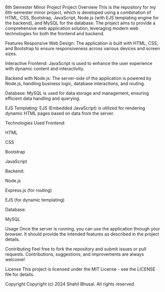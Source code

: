 6th Semester Minor Project
Project Overview
This is the repository for my 6th-semester minor project, which is developed using a combination of HTML, CSS, Bootstrap, JavaScript, Node.js (with EJS templating engine for the backend), and MySQL for the database. The project aims to provide a comprehensive web application solution, leveraging modern web technologies for both the frontend and backend.

Features
Responsive Web Design: The application is built with HTML, CSS, and Bootstrap to ensure responsiveness across various devices and screen sizes.

Interactive Frontend: JavaScript is used to enhance the user experience with dynamic content and interactivity.

Backend with Node.js: The server-side of the application is powered by Node.js, handling business logic, database interactions, and routing.

Database: MySQL is used for data storage and management, ensuring efficient data handling and querying.

EJS Templating: EJS (Embedded JavaScript) is utilized for rendering dynamic HTML pages based on data from the server.

Technologies Used
Frontend:

HTML

CSS

Bootstrap

JavaScript

Backend:

Node.js

Express.js (for routing)

EJS (for dynamic templating)

Database:

MySQL

Usage
Once the server is running, you can use the application through your browser. It should provide the intended features as described in the project details.

Contributing
Feel free to fork the repository and submit issues or pull requests. Contributions, suggestions, and improvements are always welcome!

License
This project is licensed under the MIT License - see the LICENSE file for details.

Copyright
Copyright (c) 2024 Shahil Bhusal. All rights reserved.